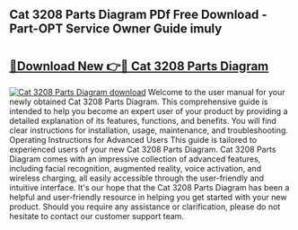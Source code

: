 ## Cat 3208 Parts Diagram PDf Free Download - Part-OPT Service Owner Guide imuly

# <h2><a href="http://dfszeu.blite.top/?on=Cat+3208+Parts+Diagram">🔗Download New 👉🔴 Cat 3208 Parts Diagram</a></h2>

[![Cat 3208 Parts Diagram download](https://i.imgur.com/lujVjoI.png)](http://dfszeu.blite.top/?on=Cat+3208+Parts+Diagram)
Welcome to the user manual for your newly obtained Cat 3208 Parts Diagram. This comprehensive guide is intended to help you become an expert user of your product by providing a detailed explanation of its features, functions, and benefits. You will find clear instructions for installation, usage, maintenance, and troubleshooting. Operating Instructions for Advanced Users This guide is tailored to experienced users of your new Cat 3208 Parts Diagram. Cat 3208 Parts Diagram comes with an impressive collection of advanced features, including facial recognition, augmented reality, voice activation, and wireless charging, all easily accessible through the user-friendly and intuitive interface. It's our hope that the Cat 3208 Parts Diagram has been a helpful and user-friendly resource in helping you get started with your new product. Should you require any assistance or clarification, please do not hesitate to contact our customer support team.

